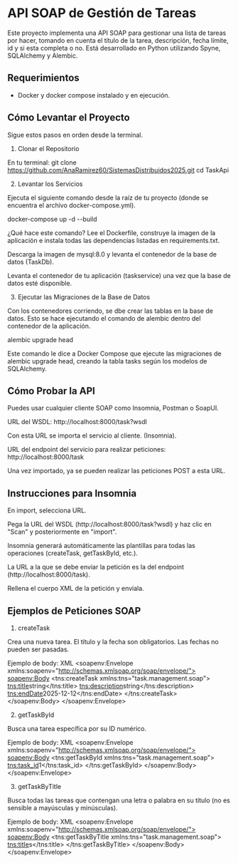 # API SOAP de Gestión de Tareas

Este proyecto implementa una API SOAP para gestionar una lista de tareas por hacer, tomando en cuenta el título de la tarea, descripción, fecha límite, id y si esta completa o no. Está desarrollado en Python utilizando Spyne, SQLAlchemy y Alembic. 

## Requerimientos

- Docker y docker compose instalado y en ejecución.

## Cómo Levantar el Proyecto

Sigue estos pasos en orden desde la terminal.

1. Clonar el Repositorio

En tu terminal:
git clone https://github.com/AnaRamirez60/SistemasDistribuidos2025.git
cd TaskApi

2. Levantar los Servicios

Ejecuta el siguiente comando desde la raíz de tu proyecto (donde se encuentra el archivo docker-compose.yml).

docker-compose up -d --build

¿Qué hace este comando?
Lee el Dockerfile, construye la imagen de la aplicación e instala todas las dependencias listadas en requirements.txt.

Descarga la imagen de mysql:8.0 y levanta el contenedor de la base de datos (TaskDb).

Levanta el contenedor de tu aplicación (taskservice) una vez que la base de datos esté disponible.

3. Ejecutar las Migraciones de la Base de Datos

Con los contenedores corriendo, se dbe crear las tablas en la base de datos. Esto se hace ejecutando el comando de alembic dentro del contenedor de la aplicación.

alembic upgrade head

Este comando le dice a Docker Compose que ejecute las migraciones de alembic upgrade head, creando la tabla tasks según los modelos de SQLAlchemy.

## Cómo Probar la API
Puedes usar cualquier cliente SOAP como Insomnia, Postman o SoapUI.

URL del WSDL: http://localhost:8000/task?wsdl

Con esta URL se importa el servicio al cliente. (Insomnia).

URL del endpoint del servicio para realizar peticiones: http://localhost:8000/task

Una vez importado, ya se pueden realizar las peticiones POST a esta URL.

## Instrucciones para Insomnia

En import, selecciona URL.

Pega la URL del WSDL (http://localhost:8000/task?wsdl) y haz clic en "Scan" y posteriormente en "import".

Insomnia generará automáticamente las plantillas para todas las operaciones (createTask, getTaskById, etc.).

La URL a la que se debe enviar la petición es la del endpoint (http://localhost:8000/task).

Rellena el cuerpo XML de la petición y envíala.

## Ejemplos de Peticiones SOAP

1. createTask

Crea una nueva tarea. El título y la fecha son obligatorios. Las fechas no pueden ser pasadas.

Ejemplo de body:
XML
<soapenv:Envelope xmlns:soapenv="http://schemas.xmlsoap.org/soap/envelope/">
 <soapenv:Body>
  <tns:createTask xmlns:tns="task.management.soap"><!-- mandatory -->
   <tns:title><!-- mandatory -->string</tns:title>
   <tns:description>string</tns:description>
   <tns:endDate><!-- mandatory -->2025-12-12</tns:endDate>
  </tns:createTask>
 </soapenv:Body>
</soapenv:Envelope>

2. getTaskById

Busca una tarea específica por su ID numérico.

Ejemplo de body:
XML
<soapenv:Envelope xmlns:soapenv="http://schemas.xmlsoap.org/soap/envelope/">
 <soapenv:Body>
  <tns:getTaskById xmlns:tns="task.management.soap"><!-- mandatory -->
   <tns:task_id><!-- mandatory -->1</tns:task_id>
  </tns:getTaskById>
 </soapenv:Body>
</soapenv:Envelope>

3. getTaskByTitle

Busca todas las tareas que contengan una letra o palabra en su título (no es sensible a mayúsculas y minúsculas).

Ejemplo de body:
XML
<soapenv:Envelope xmlns:soapenv="http://schemas.xmlsoap.org/soap/envelope/">
 <soapenv:Body>
  <tns:getTaskByTitle xmlns:tns="task.management.soap"><!-- mandatory -->
   <tns:title><!-- mandatory -->s</tns:title>
  </tns:getTaskByTitle>
 </soapenv:Body>
</soapenv:Envelope>
